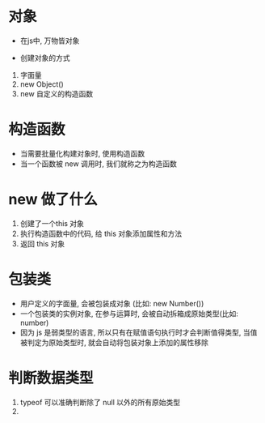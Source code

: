 # 对象
- 在js中, 万物皆对象

- 创建对象的方式
1. 字面量
2. new Object()
3. new 自定义的构造函数

# 构造函数
- 当需要批量化构建对象时, 使用构造函数
- 当一个函数被 new 调用时, 我们就称之为构造函数

# new 做了什么
1. 创建了一个this 对象
2. 执行构造函数中的代码, 给 this 对象添加属性和方法
3. 返回 this 对象

# 包装类
- 用户定义的字面量, 会被包装成对象 (比如: new Number())
- 一个包装类的实例对象, 在参与运算时, 会被自动拆箱成原始类型(比如: number)
- 因为 js 是弱类型的语言, 所以只有在赋值语句执行时才会判断值得类型, 当值被判定为原始类型时,
就会自动将包装对象上添加的属性移除

# 判断数据类型
1. typeof 可以准确判断除了 null 以外的所有原始类型
2. 
